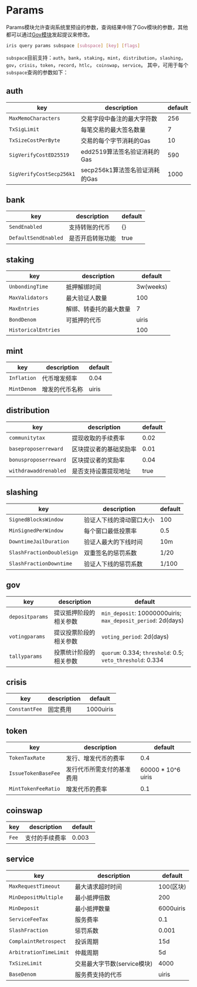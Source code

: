 # Params

Params模块允许查询系统里预设的参数，查询结果中除了Gov模块的参数，其他都可以通过[Gov模块](./gov.md)发起提议来修改。

```bash
iris query params subspace [subspace] [key] [flags]
```

`subspace`目前支持：`auth`，`bank`，`staking`，`mint`，`distribution`，`slashing`，`gov`，`crisis`，`token`，`record`，`htlc`， `coinswap`，`service`。
其中，可用于每个`subspace`查询的参数如下：

## auth

| key                      | description                    | default |
| ------------------------ | ------------------------------ | ------- |
| `MaxMemoCharacters`      | 交易字段中备注的最大字符数     | 256     |
| `TxSigLimit`             | 每笔交易的最大签名数量         | 7       |
| `TxSizeCostPerByte`      | 交易的每个字节消耗的Gas        | 10      |
| `SigVerifyCostED25519`   | edd2519算法签名验证消耗的Gas   | 590     |
| `SigVerifyCostSecp256k1` | secp256k1算法签名验证消耗的Gas | 1000    |

## bank

| key                  | description      | default |
| -------------------- | ---------------- | ------- |
| `SendEnabled`        | 支持转账的代币   | {}      |
| `DefaultSendEnabled` | 是否开启转账功能 | true    |

## staking

| key                 | description            | default   |
| ------------------- | ---------------------- | --------- |
| `UnbondingTime`     | 抵押解绑时间           | 3w(weeks) |
| `MaxValidators`     | 最大验证人数量         | 100       |
| `MaxEntries`        | 解绑、转委托的最大数量 | 7         |
| `BondDenom`         | 可抵押的代币           | uiris     |
| `HistoricalEntries` |                        | 100       |

## mint

| key         | description    | default |
| ----------- | -------------- | ------- |
| `Inflation` | 代币增发频率   | 0.04    |
| `MintDenom` | 增发的代币名称 | uiris   |

## distribution

| key                   | description            | default |
| --------------------- | ---------------------- | ------- |
| `communitytax`        | 提现收取的手续费率     | 0.02    |
| `baseproposerreward`  | 区块提议者的基础奖励率 | 0.01    |
| `bonusproposerreward` | 区块提议者的奖励率     | 0.04    |
| `withdrawaddrenabled` | 是否支持设置提现地址   | true    |

## slashing

| key                       | description              | default |
| ------------------------- | ------------------------ | ------- |
| `SignedBlocksWindow`      | 验证人下线的滑动窗口大小 | 100     |
| `MinSignedPerWindow`      | 每个窗口最低投票率       | 0.5     |
| `DowntimeJailDuration`    | 验证人最大的下线时间     | 10m     |
| `SlashFractionDoubleSign` | 双重签名的惩罚系数       | 1/20    |
| `SlashFractionDowntime`   | 验证人下线的惩罚系数     | 1/100   |

## gov

| key             | description            | default                                                      |
| --------------- | ---------------------- | ------------------------------------------------------------ |
| `depositparams` | 提议抵押阶段的相关参数 | `min_deposit`:    10000000uiris; `max_deposit_period`: 2d(days) |
| `votingparams`  | 提议投票阶段的相关参数 | `voting_period`: 2d(days)                                    |
| `tallyparams`   | 投票统计阶段的相关参数 | `quorum`: 0.334; `threshold`: 0.5; `veto_threshold`: 0.334   |

## crisis

| key           | description | default   |
| ------------- | ----------- | --------- |
| `ConstantFee` | 固定费用    | 1000uiris |

## token

| key                 | description                | default            |
| ------------------- | -------------------------- | ------------------ |
| `TokenTaxRate`      | 发行、增发代币的费率       | 0.4                |
| `IssueTokenBaseFee` | 发行代币所需支付的基准费用 | 60000 * 10^6 uiris |
| `MintTokenFeeRatio` | 增发代币的费率             | 0.1                |

## coinswap

| key   | description    | default |
| ----- | -------------- | ------- |
| `Fee` | 支付的手续费率 | 0.003   |

## service

| key                    | description                 | default   |
| ---------------------- | --------------------------- | --------- |
| `MaxRequestTimeout`    | 最大请求超时时间            | 100(区块) |
| `MinDepositMultiple`   | 最小抵押倍数                | 200       |
| `MinDeposit`           | 最小抵押数量                | 6000uiris |
| `ServiceFeeTax`        | 服务费率                    | 0.1       |
| `SlashFraction`        | 惩罚系数                    | 0.001     |
| `ComplaintRetrospect`  | 投诉周期                    | 15d       |
| `ArbitrationTimeLimit` | 仲裁周期                    | 5d        |
| `TxSizeLimit`          | 交易最大字节数(service模块) | 4000      |
| `BaseDenom`            | 服务费支持的代币            | uiris     |
